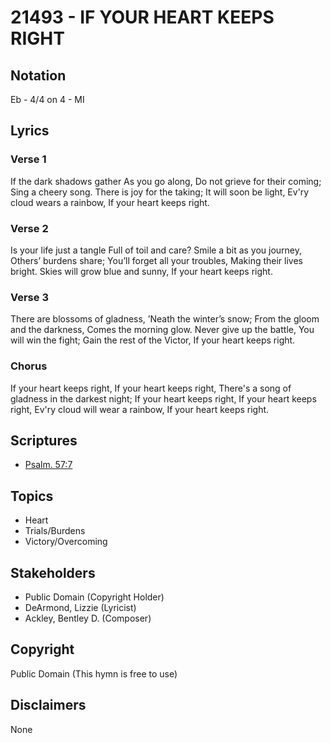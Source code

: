 # 21493 - IF YOUR HEART KEEPS RIGHT

## Notation

Eb - 4/4 on 4 - MI

## Lyrics

### Verse 1

If the dark shadows gather As you go along, Do not grieve for their coming;  Sing a cheery song. There is joy for the taking; It will soon be light, Ev'ry cloud wears a rainbow, If your heart keeps right.



### Verse 2

Is your life just a tangle Full of toil and care? Smile a bit as you journey, Others’ burdens share; You’ll forget all your troubles, Making their lives bright. Skies will grow blue and sunny, If your heart keeps right.


### Verse 3

There are blossoms of gladness, ’Neath the winter’s snow; From the gloom and the darkness, Comes the morning glow. Never give up the battle, You will win the fight; Gain the rest of the Victor, If your heart keeps right.


### Chorus

If your heart keeps right, If your heart keeps right, There's a song of gladness in the darkest night; If your heart keeps right, If your heart keeps right, Ev'ry cloud will wear a rainbow, If your heart keeps right.


## Scriptures

- [Psalm. 57:7](https://www.biblegateway.com/passage/?search=Psalm.%2057%3A7)

## Topics

- Heart
- Trials/Burdens
- Victory/Overcoming

## Stakeholders

- Public Domain (Copyright Holder)
- DeArmond, Lizzie (Lyricist)
- Ackley, Bentley D. (Composer)

## Copyright

Public Domain
(This hymn is free to use)

## Disclaimers

None

